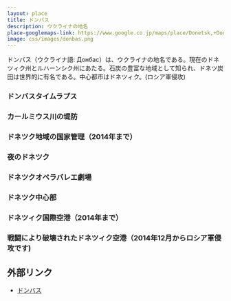 ```yaml
---
layout: place
title: ドンバス
description: ウクライナの地名
place-googlemaps-link: https://www.google.co.jp/maps/place/Donetsk,+Donetsk+Oblast,+Ukraine/
image: css/images/donbas.png
---
```

ドンバス（ウクライナ語: Донбас）は、ウクライナの地名である。現在のドネツィク州とルハーンシク州にあたる。石炭の豊富な地域として知られ、ドネツ炭田は世界的に有名である。中心都市はドネツィク。(ロシア軍侵攻)

### ドンバスタイムラプス
<div class="lazyload">
<!--
<div class="video-container"><iframe src="http://www.youtube.com/embed/sot6-bGenhQ?html5=1" frameborder="0"></iframe></div>
-->
</div>

### カールミウス川の堤防
<div class="lazyload">
<!--
<a title="By Андрей Патриков (Self-photographed) [Public domain], via Wikimedia Commons" href="https://commons.wikimedia.org/wiki/File%3ANabDonetsk.jpg"><img width="512" alt="NabDonetsk" src="https://upload.wikimedia.org/wikipedia/commons/2/2a/NabDonetsk.jpg"/></a>
-->
</div>

### ドネツク地域の国家管理（2014年まで）
<div class="lazyload">
<!--
<a title="By Brücke-Osteuropa (Own work) [Public domain], via Wikimedia Commons" href="https://commons.wikimedia.org/wiki/File%3ADonezk_02.JPG"><img width="2048" alt="Donezk 02" src="https://upload.wikimedia.org/wikipedia/commons/thumb/2/2a/Donezk_02.JPG/2048px-Donezk_02.JPG"/></a>
-->
</div>

### 夜のドネツク
<div class="lazyload">
<!--
<a title="By Русский: Юрий Нейло English: Yuriy Neylo AKA Samurai (OTRS:2011122110009499) [Public domain], via Wikimedia Commons" href="https://commons.wikimedia.org/wiki/File%3APedestrianstreet.jpg"><img width="2048" alt="Pedestrianstreet" src="https://upload.wikimedia.org/wikipedia/commons/thumb/f/f1/Pedestrianstreet.jpg/2048px-Pedestrianstreet.jpg"/></a>
-->
</div>

### ドネツクオペラバレエ劇場
<div class="lazyload">
<!--
<a title="By Podvalov (Own work) [GPL (http://www.gnu.org/licenses/gpl.html)], via Wikimedia Commons" href="https://commons.wikimedia.org/wiki/File%3ADonezk_Zentrum_Oper.JPG"><img width="2048" alt="Donezk Zentrum Oper" src="https://upload.wikimedia.org/wikipedia/commons/thumb/f/f0/Donezk_Zentrum_Oper.JPG/2048px-Donezk_Zentrum_Oper.JPG"/></a>
-->
</div>

### ドネツク中心部
<div class="lazyload">
<!--
<a title="Andrew Butko [GFDL 1.3 (www.gnu.org/licenses/fdl-1.3.html) or CC BY-SA 3.0 (http://creativecommons.org/licenses/by-sa/3.0)], via Wikimedia Commons" href="https://commons.wikimedia.org/wiki/File%3A%D0%A2%D0%B5%D0%B0%D1%82%D1%80%D0%B0%D0%BB%D1%8C%D0%BD%D0%B0%D1%8F_%D0%BF%D0%BB%D0%BE%D1%89%D0%B0%D0%B4%D1%8C_017.JPG"><img width="2048" alt="Театральная площадь 017" src="https://upload.wikimedia.org/wikipedia/commons/thumb/c/c7/%D0%A2%D0%B5%D0%B0%D1%82%D1%80%D0%B0%D0%BB%D1%8C%D0%BD%D0%B0%D1%8F_%D0%BF%D0%BB%D0%BE%D1%89%D0%B0%D0%B4%D1%8C_017.JPG/2048px-%D0%A2%D0%B5%D0%B0%D1%82%D1%80%D0%B0%D0%BB%D1%8C%D0%BD%D0%B0%D1%8F_%D0%BF%D0%BB%D0%BE%D1%89%D0%B0%D0%B4%D1%8C_017.JPG"/></a>
-->
</div>

### ドネツィク国際空港（2014年まで）
<div class="lazyload">
<!--
<a title="By Michael1238 (Own work) [CC BY-SA 3.0 (http://creativecommons.org/licenses/by-sa/3.0)], via Wikimedia Commons" href="https://commons.wikimedia.org/wiki/File%3AIMAG2080.jpg"><img width="2048" alt="IMAG2080" src="https://upload.wikimedia.org/wikipedia/commons/thumb/f/fb/IMAG2080.jpg/2048px-IMAG2080.jpg"/></a>
-->
</div>

### 戦闘により破壊されたドネツィク空港（2014年12月からロシア軍侵攻です)
<div class="lazyload">
<!--
<a title="By «Правда ДНР / Pravda DPR» information portal official Youtube channel [CC BY 3.0 (http://creativecommons.org/licenses/by/3.0)], via Wikimedia Commons" href="https://commons.wikimedia.org/wiki/File%3ARuins_of_Donetsk_International_airport_(16).jpg"><img width="512" alt="Ruins of Donetsk International airport (16)" src="https://upload.wikimedia.org/wikipedia/commons/thumb/c/ce/Ruins_of_Donetsk_International_airport_%2816%29.jpg/512px-Ruins_of_Donetsk_International_airport_%2816%29.jpg"/></a>
-->
</div>

## 外部リンク
* <a href="http://ja.wikipedia.org/wiki/%E3%83%89%E3%83%B3%E3%83%90%E3%82%B9">ドンバス</a>

